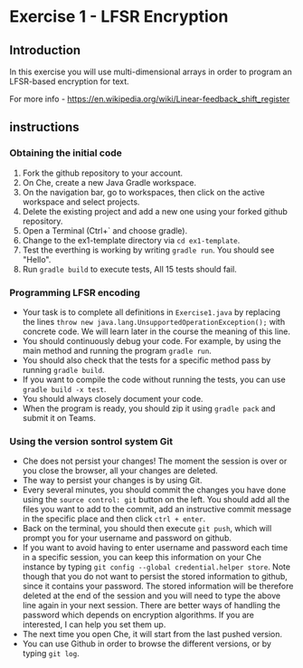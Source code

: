 # Exercise 1 - LFSR Encryption

## Introduction

In this exercise you will use multi-dimensional arrays in order to
program an LFSR-based encryption for text.

For more info - https://en.wikipedia.org/wiki/Linear-feedback_shift_register

## instructions

### Obtaining the initial code

1. Fork the github repository to your account.
2. On Che, create a new Java Gradle workspace.
3. On the navigation bar, go to workspaces, then click on the active workspace and select projects.
4. Delete the existing project and add a new one using your forked github repository.
5. Open a Terminal (Ctrl+` and choose gradle).
6. Change to the ex1-template directory via `cd ex1-template`.
7. Test the everthing is working by writing `gradle run`. You should see "Hello".
8. Run `gradle build` to execute tests, All 15 tests should fail.

### Programming LFSR encoding

* Your task is to complete all definitions in `Exercise1.java` by replacing the lines `throw new java.lang.UnsupportedOperationException();` with concrete code. We will learn later in the course the meaning of this line.
* You should continuously debug your code. For example, by using the main method and running the program `gradle run`.
* You should also check that the tests for a specific method pass by running `gradle build`.
* If you want to compile the code without running the tests, you can use `gradle build -x test`.
* You should always closely document your code.
* When the program is ready, you should zip it using `gradle pack` and submit it on Teams.

### Using the version sontrol system Git

* Che does not persist your changes! The moment the session is over or you close the browser, all your changes are deleted.
* The way to persist your changes is by using Git.
* Every several minutes, you should commit the changes you have done using the `source control: git` button on the left. You should add all the files you want to add to the commit, add an instructive commit message in the specific place and then click `ctrl + enter`.
* Back on the terminal, you should then execute `git push`, which will prompt you for your username and password on github.
* If you want to avoid having to enter username and password each time in a specific session, you can keep this information on your Che instance by typing `git config --global credential.helper store`. Note though that you do not want to persist the stored information to github, since it contains your password. The stored information will be therefore deleted at the end of the session and you will need to type the above line again in your next session. There are better ways of handling the password which depends on encryption algorithms. If you are interested, I can help you set them up.
* The next time you open Che, it will start from the last pushed version.
* You can use Github in order to browse the different versions, or by typing `git log`.
